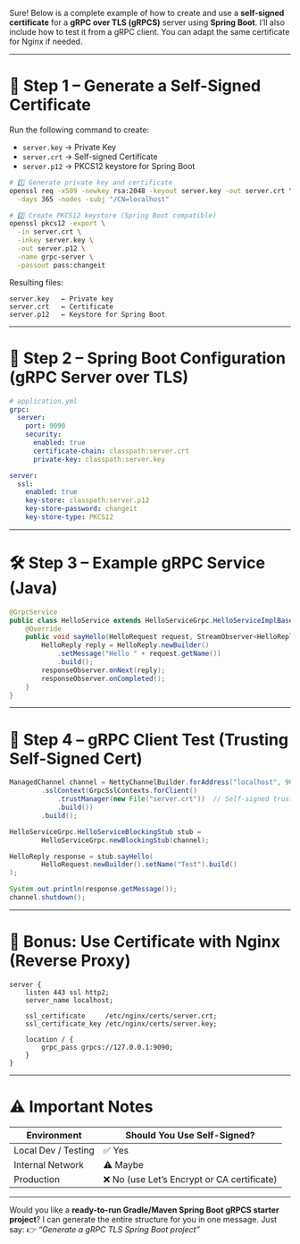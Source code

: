 Sure! Below is a complete example of how to create and use a **self-signed certificate** for a **gRPC over TLS (gRPCS)** server using **Spring Boot**. I’ll also include how to test it from a gRPC client. You can adapt the same certificate for Nginx if needed.

---

# 🔐 Step 1 – Generate a Self-Signed Certificate

Run the following command to create:

* `server.key` → Private Key
* `server.crt` → Self-signed Certificate
* `server.p12` → PKCS12 keystore for Spring Boot

```bash
# 1️⃣ Generate private key and certificate
openssl req -x509 -newkey rsa:2048 -keyout server.key -out server.crt \
  -days 365 -nodes -subj "/CN=localhost"

# 2️⃣ Create PKCS12 keystore (Spring Boot compatible)
openssl pkcs12 -export \
  -in server.crt \
  -inkey server.key \
  -out server.p12 \
  -name grpc-server \
  -passout pass:changeit
```

Resulting files:

```
server.key   ← Private key
server.crt   ← Certificate
server.p12   ← Keystore for Spring Boot
```

---

# 🚀 Step 2 – Spring Boot Configuration (gRPC Server over TLS)

```yaml
# application.yml
grpc:
  server:
    port: 9090
    security:
      enabled: true
      certificate-chain: classpath:server.crt
      private-key: classpath:server.key

server:
  ssl:
    enabled: true
    key-store: classpath:server.p12
    key-store-password: changeit
    key-store-type: PKCS12
```

---

# 🛠 Step 3 – Example gRPC Service (Java)

```java
@GrpcService
public class HelloService extends HelloServiceGrpc.HelloServiceImplBase {
    @Override
    public void sayHello(HelloRequest request, StreamObserver<HelloReply> responseObserver) {
        HelloReply reply = HelloReply.newBuilder()
            .setMessage("Hello " + request.getName())
            .build();
        responseObserver.onNext(reply);
        responseObserver.onCompleted();
    }
}
```

---

# 🧪 Step 4 – gRPC Client Test (Trusting Self-Signed Cert)

```java
ManagedChannel channel = NettyChannelBuilder.forAddress("localhost", 9090)
        .sslContext(GrpcSslContexts.forClient()
            .trustManager(new File("server.crt"))  // Self-signed trust
            .build())
        .build();

HelloServiceGrpc.HelloServiceBlockingStub stub =
        HelloServiceGrpc.newBlockingStub(channel);

HelloReply response = stub.sayHello(
        HelloRequest.newBuilder().setName("Test").build()
);

System.out.println(response.getMessage());
channel.shutdown();
```

---

# 🧰 Bonus: Use Certificate with Nginx (Reverse Proxy)

```nginx
server {
    listen 443 ssl http2;
    server_name localhost;

    ssl_certificate     /etc/nginx/certs/server.crt;
    ssl_certificate_key /etc/nginx/certs/server.key;

    location / {
        grpc_pass grpcs://127.0.0.1:9090;
    }
}
```

---

# ⚠ Important Notes

| Environment         | Should You Use Self-Signed?                |
| ------------------- | ------------------------------------------ |
| Local Dev / Testing | ✅ Yes                                      |
| Internal Network    | ⚠ Maybe                                    |
| Production          | ❌ No (use Let’s Encrypt or CA certificate) |

---

Would you like a **ready-to-run Gradle/Maven Spring Boot gRPCS starter project**? I can generate the entire structure for you in one message. Just say:
👉 *“Generate a gRPC TLS Spring Boot project”*
